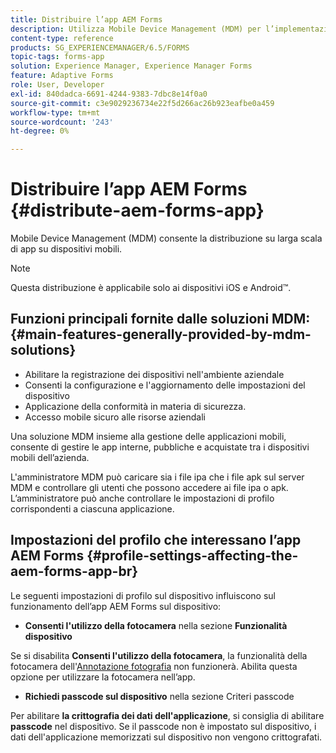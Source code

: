 ```yaml
---
title: Distribuire l’app AEM Forms
description: Utilizza Mobile Device Management (MDM) per l’implementazione su larga scala di app su dispositivi mobili.
content-type: reference
products: SG_EXPERIENCEMANAGER/6.5/FORMS
topic-tags: forms-app
solution: Experience Manager, Experience Manager Forms
feature: Adaptive Forms
role: User, Developer
exl-id: 840dadca-6691-4244-9383-7dbc8e14f0a0
source-git-commit: c3e9029236734e22f5d266ac26b923eafbe0a459
workflow-type: tm+mt
source-wordcount: '243'
ht-degree: 0%

---
```


# Distribuire l’app AEM Forms {#distribute-aem-forms-app}

Mobile Device Management (MDM) consente la distribuzione su larga scala di app su dispositivi mobili.

>[!NOTE]
>
>Questa distribuzione è applicabile solo ai dispositivi iOS e Android™.

## Funzioni principali fornite dalle soluzioni MDM: {#main-features-generally-provided-by-mdm-solutions}

* Abilitare la registrazione dei dispositivi nell&#39;ambiente aziendale
* Consenti la configurazione e l&#39;aggiornamento delle impostazioni del dispositivo
* Applicazione della conformità in materia di sicurezza.
* Accesso mobile sicuro alle risorse aziendali

Una soluzione MDM insieme alla gestione delle applicazioni mobili, consente di gestire le app interne, pubbliche e acquistate tra i dispositivi mobili dell’azienda.

L&#39;amministratore MDM può caricare sia i file ipa che i file apk sul server MDM e controllare gli utenti che possono accedere ai file ipa o apk. L’amministratore può anche controllare le impostazioni di profilo corrispondenti a ciascuna applicazione.

## Impostazioni del profilo che interessano l’app AEM Forms {#profile-settings-affecting-the-aem-forms-app-br}

Le seguenti impostazioni di profilo sul dispositivo influiscono sul funzionamento dell’app AEM Forms sul dispositivo:

* **Consenti l&#39;utilizzo della fotocamera** nella sezione **Funzionalità dispositivo**

Se si disabilita **Consenti l&#39;utilizzo della fotocamera**, la funzionalità della fotocamera dell&#39;[Annotazione fotografia](/help/forms/using/add-attachments.md) non funzionerà. Abilita questa opzione per utilizzare la fotocamera nell’app.

* **Richiedi passcode sul dispositivo** nella sezione Criteri passcode

Per abilitare **la crittografia dei dati dell&#39;applicazione**, si consiglia di abilitare **passcode** nel dispositivo. Se il passcode non è impostato sul dispositivo, i dati dell&#39;applicazione memorizzati sul dispositivo non vengono crittografati.
